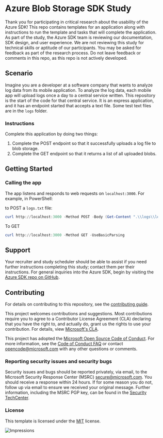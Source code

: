 # Azure Blob Storage SDK Study

Thank you for participating in critical research about the usability of the Azure SDK! This repo contains templates for an application along with instructions to run the template and tasks that will complete the application. As part of the study, the Azure SDK team is reviewing our documentation, SDK design, and user experience. We are not reviewing this study for technical skills or aptitude of our participants. You may be asked for feedback as part of the research process. Do not leave feedback or comments in this repo, as this repo is not actively developed.

## Scenario

Imagine you are a developer at a software company that wants to analyze log data from its mobile application. To analyze the log data, each mobile app will upload logs once a day to a central service written. This repository is the start of the code for that central service. It is an express application, and it has an endpoint started that accepts a text file. Some test text files are in the `logs` folder.

### Instructions

Complete this application by doing two things:

1. Complete the POST endpoint so that it successfully uploads a log file to blob storage.
2. Complete the GET endpoint so that it returns a list of all uploaded blobs.

## Getting Started

### Calling the app

The app listens and responds to web requests on `localhost:3000`. For example, in PowerShell:

to POST a `logs.txt` file:

```powershell
curl http://localhost:3000 -Method POST -Body (Get-Content ".\\logs\\logs01.txt") -ContentType "text/plain" -UseBasicParsing
```

To GET

```powershell
curl http://localhost:3000 -Method GET -UseBasicParsing
```

## Support

Your recruiter and study scheduler should be able to assist if you need further instructions completing this study; contact them per their instructions. For general inquiries into the Azure SDK, begin by visiting the [Azure SDK repo on GitHub](https://github.com/Azure/azure-sdk).

## Contributing

For details on contributing to this repository, see the [contributing guide](https://github.com/Azure-Samples/quickstart-storage-blobs-for-js/blob/main/CONTRIBUTING.md).

This project welcomes contributions and suggestions. Most contributions require you to agree to a Contributor License Agreement (CLA) declaring that you have the right to, and actually do, grant us the rights to use your contribution. For details, view [Microsoft's CLA](https://cla.microsoft.com).

This project has adopted the [Microsoft Open Source Code of Conduct](https://opensource.microsoft.com/codeofconduct/). For more information, see the [Code of Conduct FAQ](https://opensource.microsoft.com/codeofconduct/faq/) or contact [opencode@microsoft.com](mailto:opencode@microsoft.com) with any other questions or comments.

<!-- ### Community-->
### Reporting security issues and security bugs

Security issues and bugs should be reported privately, via email, to the Microsoft Security Response Center (MSRC) <secure@microsoft.com>. You should receive a response within 24 hours. If for some reason you do not, follow up via email to ensure we received your original message. Further information, including the MSRC PGP key, can be found in the [Security TechCenter](https://www.microsoft.com/msrc/faqs-report-an-issue).

### License

This template is licensed under the [MIT](https://github.com/Azure-Samples/quickstart-storage-blobs-for-js/blob/main/LICENSE.md) license.

![Impressions](https://azure-sdk-impressions.azurewebsites.net/api/impressions/quickstart-storage-blobs-for-js%2FREADME.png)